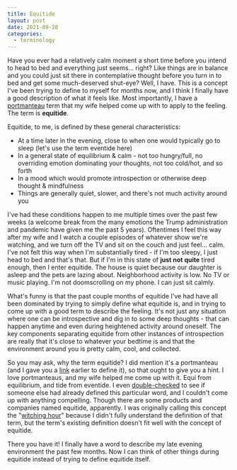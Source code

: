 ```yaml
---
title: Equitide
layout: post
date: 2021-09-28
categories:
  - terminology
---
```


Have you ever had a relatively calm moment a short time before you intend to
head to bed and everything just seems... right? Like things are in balance and
you could just sit there in contemplative thought before you turn in to bed and
get some much-deserved shut-eye? Well, I have. This is a concept I've been
trying to define to myself for months now, and I think I finally have a good
description of what it feels like. Most importantly, I have a
[portmanteau](https://www.merriam-webster.com/dictionary/portmanteau) term that
my wife helped come up with to apply to the feeling. The term is **equitide**.

Equitide, to me, is defined by these general characteristics:

* At a time later in the evening, close to when one would typically go to sleep
(let's use the term eventide here)
* In a general state of equilibrium & calm - not too hungry/full, no overriding
emotion dominating your thoughts, not too cold/hot, and so forth
* In a mood which would promote introspection or otherwise deep thought &
mindfulness
* Things are generally quiet, slower, and there's not much activity around you

I've had these conditions happen to me multiple times over the past few weeks (a
welcome break from the many emotions the Trump administration and pandemic have
given me the past 5 years). Oftentimes I feel this way after my wife and I watch
a couple episodes of whatever show we're watching, and we turn off the TV and
sit on the couch and just feel... calm. I've not felt this way when I'm
substantially tired - if I'm too sleepy, I just head to bed and that's that.
But if I'm in this state of **just not quite** tired enough, then I enter
equitide. The house is quiet because our daughter is asleep and the pets are
lazing about. Neighborhood activity is low. No TV or music playing. I'm not
doomscrolling on my phone. I can just sit calmly.

What's funny is that the past couple months of equitide I've had have all been
dominated by trying to simply define what equitide is, and in trying to come up
with a good term to describe the feeling. It's not just any situation where one
can be introspective and dig in to some deep thoughts - that can happen anytime
and even during heightened activity around oneself. The key components
separating equitide from other instances of introspection are really that it's
close to whatever your bedtime is and that the environment around you is pretty
calm, cool, and collected.

So you may ask, why the term equitide? I did mention it's a portmanteau (and I
gave you a [link](https://www.merriam-webster.com/dictionary/portmanteau)
earlier to define it), so that ought to give you a hint. I love portmanteaus,
and my wife helped me come up with it. Equi from equilibrium, and tide from
eventide. I even
[double-checked](https://www.merriam-webster.com/dictionary/equitide) to see if
someone else had already defined this particular word, and I couldn't come up
with anything compelling. Though there are some products and companies named
equitide, apparently. I was originally calling this concept the
"[witching hour](https://www.merriam-webster.com/dictionary/the%20witching%20hour)"
because I didn't fully understand the definition of that term, but the term's
existing definition doesn't fit well with the concept of equitide.

There you have it! I finally have a word to describe my late evening environment
the past few months. Now I can think of other things during equitide instead of
trying to define equitide itself.
